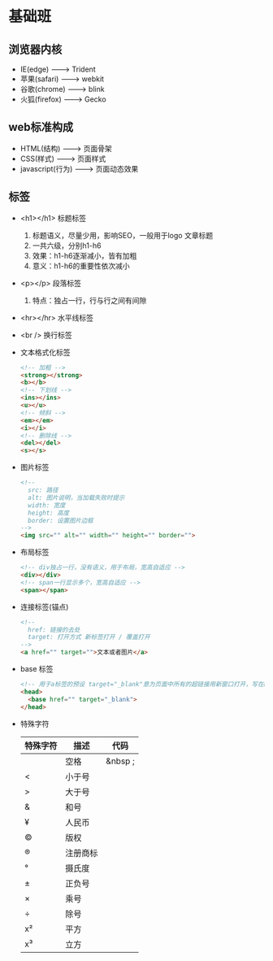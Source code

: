 # 基础班

## 浏览器内核

+ IE(edge) ---> Trident
+ 苹果(safari) ---> webkit
+ 谷歌(chrome) ---> blink
+ 火狐(firefox) ---> Gecko

## web标准构成

+ HTML(结构) ---> 页面骨架
+ CSS(样式) ---> 页面样式
+ javascript(行为) ---> 页面动态效果

## 标签

+ \<h1>\</h1>  标题标签

  1. 标题语义，尽量少用，影响SEO，一般用于logo 文章标题
  2. 一共六级，分别h1-h6
  3. 效果：h1-h6逐渐减小，皆有加粗
  4. 意义：h1-h6的重要性依次减小

+ \<p>\</p>  段落标签

  1. 特点：独占一行，行与行之间有间隙

+ \<hr>\</hr>  水平线标签

+ \<br /> 换行标签

+ 文本格式化标签

  ```html
  <!-- 加粗 -->
  <strong></strong>
  <b></b>
  <!-- 下划线 -->
  <ins></ins>
  <u></u>
  <!-- 倾斜 -->
  <em></em>
  <i></i>
  <!-- 删除线 -->
  <del></del>
  <s></s>
  ```

+ 图片标签

  ```html
  <!-- 
  	src: 路径 
  	alt: 图片说明，当加载失败时提示 
  	width: 宽度
  	height:	高度
  	border:	设置图片边框
  -->
  <img src="" alt="" width="" height="" border="">
  ```

+ 布局标签

  ```html
  <!-- div独占一行，没有语义，用于布局，宽高自适应 -->
  <div></div>
  <!-- span一行显示多个，宽高自适应 -->
  <span></span>
  ```

+ 连接标签(锚点)

  ```html
  <!-- 
  	href: 链接的去处
  	target: 打开方式 新标签打开 / 覆盖打开
  -->
  <a href="" target="">文本或者图片</a>
  ```

+ base 标签

  ```html
  <!-- 用于a标签的预设 target="_blank"意为页面中所有的超链接用新窗口打开，写在head之间 -->
  <head>
  	<base href="" target="_blank">
  </head>
  ```

+ 特殊字符

  | 特殊字符 | 描述   | 代码      |
  | ---- | ---- | ------- |
  |      | 空格   | &nbsp ; |
  | <    | 小于号  |         |
  | >    | 大于号  |         |
  | &    | 和号   |         |
  | ¥    | 人民币  |         |
  | ©    | 版权   |         |
  | ®    | 注册商标 |         |
  | °    | 摄氏度  |         |
  | ±    | 正负号  |         |
  | ×    | 乘号   |         |
  | ÷    | 除号   |         |
  | x²   | 平方   |         |
  | x³   | 立方   |         |

  ​